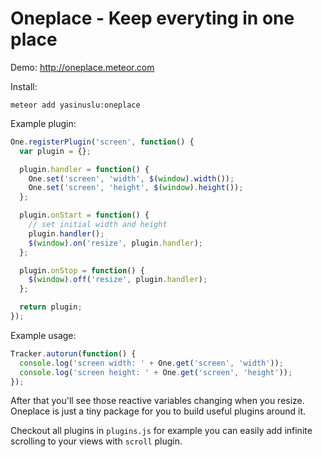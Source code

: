# Oneplace - Keep everyting in one place

Demo: http://oneplace.meteor.com

Install:
```
meteor add yasinuslu:oneplace
```

Example plugin:
```js
One.registerPlugin('screen', function() {
  var plugin = {};

  plugin.handler = function() {
    One.set('screen', 'width', $(window).width());
    One.set('screen', 'height', $(window).height());
  };

  plugin.onStart = function() {
    // set initial width and height
    plugin.handler();
    $(window).on('resize', plugin.handler);
  };

  plugin.onStop = function() {
    $(window).off('resize', plugin.handler);
  };

  return plugin;
});
```

Example usage:
```js
Tracker.autorun(function() {
  console.log('screen width: ' + One.get('screen', 'width'));
  console.log('screen height: ' + One.get('screen', 'height'));
});
```

After that you'll see those reactive variables changing when you resize. Oneplace is just a tiny package for you to build useful plugins around it.

Checkout all plugins in `plugins.js` for example you can easily add infinite scrolling to your views with `scroll` plugin.
